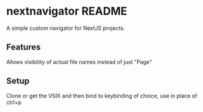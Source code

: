# nextnavigator README

A simple custom navigator for NextJS projects.

## Features

Allows visibility of actual file names instead of just "Page"

## Setup

Clone or get the VSIX and then bind to keybinding of choice, use in place of ctrl+p
